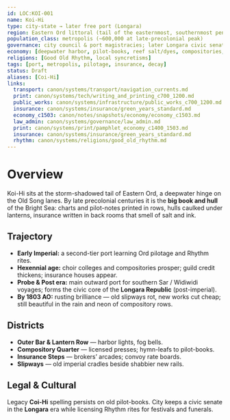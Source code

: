 ```yaml
---
id: LOC:KOI-001
name: Koi-Hi
type: city-state → later free port (Longara)
region: Eastern Ord littoral (tail of the easternmost, southernmost peninsula)
population_class: metropolis (~600,000 at late-precolonial peak)
governance: city council & port magistracies; later Longara civic senate
economy: [deepwater harbor, pilot-books, reef salt/dyes, compositories, insurance houses, shipyards]
religions: [Good Old Rhythm, local syncretisms]
tags: [port, metropolis, pilotage, insurance, decay]
status: Draft
aliases: [Coi-Hi]
links:
  transport: canon/systems/transport/navigation_currents.md
  print: canon/systems/tech/writing_and_printing_c700_1200.md
  public_works: canon/systems/infrastructure/public_works_c700_1200.md
  insurance: canon/systems/insurance/green_years_standard.md
  economy_c1503: canon/notes/snapshots/economy/economy_c1503.md
  law_admin: canon/systems/governance/law_admin.md
  print: canon/systems/print/pamphlet_economy_c1400_1503.md
  insurance: canon/systems/insurance/green_years_standard.md
  rhythm: canon/systems/religions/good_old_rhythm.md
---
```


# Overview
Koi-Hi sits at the storm-shadowed tail of Eastern Ord, a deepwater hinge on the Old Song lanes. By late precolonial centuries it is the **big book and hull** of the Bright Sea: charts and pilot-notes printed in rows, hulls caulked under lanterns, insurance written in back rooms that smell of salt and ink.

## Trajectory
- **Early Imperial:** a second-tier port learning Ord pilotage and Rhythm rites.
- **Hexennial age:** choir colleges and compositories prosper; guild credit thickens; insurance houses appear.
- **Probe & Post era:** main outward port for southern Sar / Widiwidi voyages; forms the civic core of the **Longara Republic** (post-imperial).
- **By 1803 AO:** rusting brilliance — old slipways rot, new works cut cheap; still beautiful in the rain and neon of compository rows.

## Districts
- **Outer Bar & Lantern Row** — harbor lights, fog bells.
- **Compository Quarter** — licensed presses; hymn-leafs to pilot-books.
- **Insurance Steps** — brokers’ arcades; convoy rate boards.
- **Slipways** — old imperial cradles beside shabbier new rails.

## Legal & Cultural
Legacy **Coi-Hi** spelling persists on old pilot-books. City keeps a civic senate in the **Longara** era while licensing Rhythm rites for festivals and funerals.
